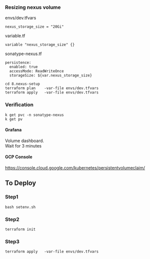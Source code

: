 ### Resizing nexus volume

envs/dev.tfvars 
```
nexus_storage_size = "20Gi"
```


variable.tf 
```
variable "nexus_storage_size" {}
```


sonatype-nexus.tf
```
persistence:
  enabled: true
  accessMode: ReadWriteOnce
  storageSize: ${var.nexus_storage_size}
```

```
cd 8.nexus-setup
terraform plan    -var-file envs/dev.tfvars
terraform apply   -var-file envs/dev.tfvars
```



### Verification
```
k get pvc -n sonatype-nexus
k get pv 
```

#### Grafana 
Volume dashboard.  <br>
Wait for  3 minutes 


#### GCP Console 
https://console.cloud.google.com/kubernetes/persistentvolumeclaim/


## To Deploy
### Step1
```
bash setenv.sh
```

### Step2
```
terraform init 
```

### Step3
```
terraform apply   -var-file envs/dev.tfvars
```